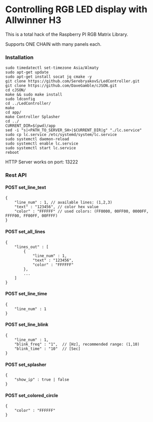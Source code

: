 Controlling RGB LED display with Allwinner H3
============================================================
This is a total hack of the Raspberry PI RGB Matrix Library.

Supports ONE CHAIN with many panels each.
### Installation
```
sudo timedatectl set-timezone Asia/Almaty
sudo apt-get update
sudo apt-get install socat jq cmake -y
git clone https://github.com/SerebryakovS/LedController.git
git clone https://github.com/DaveGamble/cJSON.git
cd cJSON/
make && sudo make install
sudo ldconfig
cd ../LedController/
make
cd app/
make Controller Splasher
cd ../
CURRENT_DIR=$(pwd)/app
sed -i "s|<PATH_TO_SERVER_SH>|$CURRENT_DIR|g" "./lc.service"
sudo cp lc.service /etc/systemd/system/lc.service
sudo systemctl daemon-reload
sudo systemctl enable lc.service
sudo systemctl start lc.service
reboot
```
HTTP Server works on port: 13222

### Rest API

#### POST set_line_text
```
{
	"line_num" : 1, // available lines: (1,2,3)
	"text" : "123456", // color hex value
	"color" : "FFFFFF" // used colors: (FF0000, 00FF00, 0000FF, FFFF00, FF00FF, 00FFFF)
}
```
#### POST set_all_lines
```
{
	"lines_out" : [
		{
			"line_num" : 1,
			"text" : "123456", 
			"color" : "FFFFFF" 
		},
		...
	]
}
```
#### POST set_line_time
```
{
	"line_num" : 1
}
```
#### POST set_line_blink
```
{
	"line_num" : 1,
	"blink_freq" : "1",  // [Hz], recommended range: (1,10)
	"blink_time" : "10"  // [Sec]
}
```
#### POST set_splasher
```
{
	"show_ip" : true | false 
}
```
#### POST set_colored_circle
```
{
	"color" : "FFFFFF"
}
```

